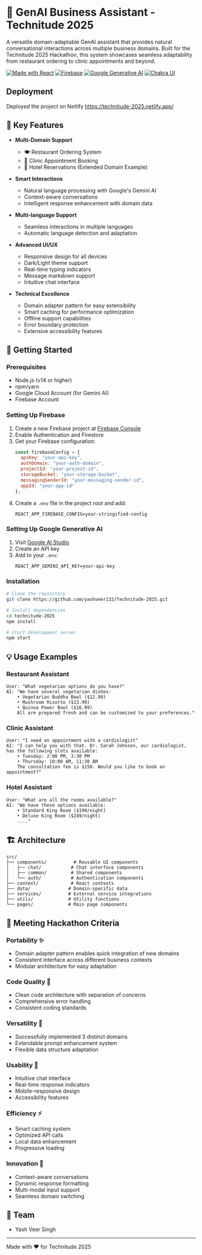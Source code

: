 # 🤖 GenAI Business Assistant - Technitude 2025

A versatile domain-adaptable GenAI assistant that provides natural conversational interactions across multiple business domains. Built for the Technitude 2025 Hackathon, this system showcases seamless adaptability from restaurant ordering to clinic appointments and beyond.

[![Made with React](https://img.shields.io/badge/Made%20with-React-61DAFB.svg)](https://reactjs.org/)
[![Firebase](https://img.shields.io/badge/Firebase-FFCA28?logo=firebase&logoColor=black)](https://firebase.google.com/)
[![Google Generative AI](https://img.shields.io/badge/Google%20Gemini-4285F4?logo=google&logoColor=white)](https://ai.google.dev/)
[![Chakra UI](https://img.shields.io/badge/Chakra%20UI-319795?logo=chakra-ui&logoColor=white)](https://chakra-ui.com/)

## Deployment

Deployed the project on Netlify
https://technitude-2025.netlify.app/

## 🌟 Key Features

- **Multi-Domain Support**
  - 🍽️ Restaurant Ordering System
  - 🏥 Clinic Appointment Booking
  - 🏨 Hotel Reservations (Extended Domain Example)

- **Smart Interactions**
  - Natural language processing with Google's Gemini AI
  - Context-aware conversations
  - Intelligent response enhancement with domain data

- **Multi-language Support** 
  - Seamless interactions in multiple languages
  - Automatic language detection and adaptation
  
- **Advanced UI/UX**
  - Responsive design for all devices
  - Dark/Light theme support
  - Real-time typing indicators
  - Message markdown support
  - Intuitive chat interface
  
- **Technical Excellence**
  - Domain adapter pattern for easy extensibility
  - Smart caching for performance optimization
  - Offline support capabilities
  - Error boundary protection
  - Extensive accessibility features

## 🚀 Getting Started

### Prerequisites
- Node.js (v14 or higher)
- npm/yarn
- Google Cloud Account (for Gemini AI)
- Firebase Account

### Setting Up Firebase
1. Create a new Firebase project at [Firebase Console](https://console.firebase.google.com/)
2. Enable Authentication and Firestore
3. Get your Firebase configuration:
   ```javascript
   const firebaseConfig = {
     apiKey: "your-api-key",
     authDomain: "your-auth-domain",
     projectId: "your-project-id",
     storageBucket: "your-storage-bucket",
     messagingSenderId: "your-messaging-sender-id",
     appId: "your-app-id"
   };
   ```
4. Create a `.env` file in the project root and add:
   ```
   REACT_APP_FIREBASE_CONFIG=your-stringified-config
   ```

### Setting Up Google Generative AI
1. Visit [Google AI Studio](https://makersuite.google.com/app/apikey)
2. Create an API key
3. Add to your `.env`:
   ```
   REACT_APP_GEMINI_API_KEY=your-api-key
   ```

### Installation
```bash
# Clone the repository
git clone https://github.com/yashveer132/Technitude-2025.git

# Install dependencies
cd technitude-2025
npm install

# Start development server
npm start
```

## 💡 Usage Examples

### Restaurant Assistant
```
User: "What vegetarian options do you have?"
AI: "We have several vegetarian dishes:
    • Vegetarian Buddha Bowl ($12.99)
    • Mushroom Risotto ($13.99)
    • Quinoa Power Bowl ($16.99)
    All are prepared fresh and can be customized to your preferences."
```

### Clinic Assistant
```
User: "I need an appointment with a cardiologist"
AI: "I can help you with that. Dr. Sarah Johnson, our cardiologist, has the following slots available:
    • Tuesday: 2:00 PM, 3:30 PM
    • Thursday: 10:00 AM, 11:30 AM
    The consultation fee is $150. Would you like to book an appointment?"
```

### Hotel Assistant
```
User: "What are all the rooms available?"
AI: "We have these options available:
    • Standard King Room ($199/night)
    • Deluxe King Room ($249/night)
    ...."
```

## 🏗️ Architecture

```
src/
├── components/          # Reusable UI components
│   ├── chat/           # Chat interface components
│   ├── common/         # Shared components
│   └── auth/           # Authentication components
├── context/            # React contexts
├── data/              # Domain-specific data
├── services/          # External service integrations
├── utils/             # Utility functions
└── pages/             # Main page components
```

## 🎯 Meeting Hackathon Criteria

### Portability ✨
- Domain adapter pattern enables quick integration of new domains
- Consistent interface across different business contexts
- Modular architecture for easy adaptation

### Code Quality 📝
- Clean code architecture with separation of concerns
- Comprehensive error handling
- Consistent coding standards

### Versatility 🔄
- Successfully implemented 3 distinct domains
- Extendable prompt enhancement system
- Flexible data structure adaptation

### Usability 👥
- Intuitive chat interface
- Real-time response indicators
- Mobile-responsive design
- Accessibility features

### Efficiency ⚡
- Smart caching system
- Optimized API calls
- Local data enhancement
- Progressive loading

### Innovation 🎨
- Context-aware conversations
- Dynamic response formatting
- Multi-modal input support
- Seamless domain switching

## 👥 Team

- Yash Veer Singh

---
Made with ❤️ for Technitude 2025
